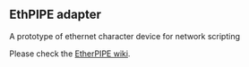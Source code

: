 EthPIPE adapter
---------------

A prototype of ethernet character device for network scripting

Please check the [EtherPIPE wiki](https://github.com/sora/ethpipe/wiki).

